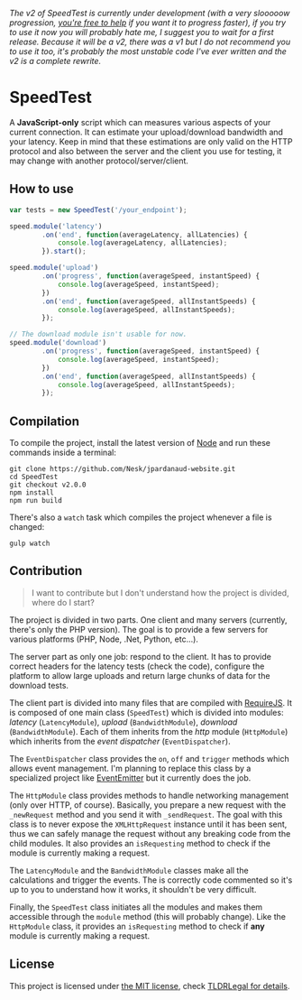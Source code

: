_The v2 of SpeedTest is currently under development (with a very slooooow progression, [you're free to help](#contribution) if you want it to progress faster), if you try to use it now you will probably hate me, I suggest you to wait for a first release. Because it will be a v2, there was a v1 but I do not recommend you to use it too, it's probably the most unstable code I've ever written and the v2 is a complete rewrite._

# SpeedTest

A __JavaScript-only__ script which can measures various aspects of your current connection. It can estimate your upload/download bandwidth and your latency. Keep in mind that these estimations are only valid on the HTTP protocol and also between the server and the client you use for testing, it may change with another protocol/server/client.

## How to use

```javascript
var tests = new SpeedTest('/your_endpoint');

speed.module('latency')
        .on('end', function(averageLatency, allLatencies) {
            console.log(averageLatency, allLatencies);
        }).start();

speed.module('upload')
        .on('progress', function(averageSpeed, instantSpeed) {
            console.log(averageSpeed, instantSpeed);
        })
        .on('end', function(averageSpeed, allInstantSpeeds) {
            console.log(averageSpeed, allInstantSpeeds);
        });

// The download module isn't usable for now.
speed.module('download')
        .on('progress', function(averageSpeed, instantSpeed) {
            console.log(averageSpeed, instantSpeed);
        })
        .on('end', function(averageSpeed, allInstantSpeeds) {
            console.log(averageSpeed, allInstantSpeeds);
        });
```

## Compilation

To compile the project, install the latest version of [Node](http://nodejs.org/) and run these commands inside a terminal:

```
git clone https://github.com/Nesk/jpardanaud-website.git
cd SpeedTest
git checkout v2.0.0
npm install
npm run build
```

There's also a `watch` task which compiles the project whenever a file is changed:

    gulp watch

## Contribution

> I want to contribute but I don't understand how the project is divided, where do I start?

The project is divided in two parts. One client and many servers (currently, there's only the PHP version). The goal is to provide a few servers for various platforms (PHP, Node, .Net, Python, etc...).

The server part as only one job: respond to the client. It has to provide correct headers for the latency tests (check the code), configure the platform to allow large uploads and return large chunks of data for the download tests.

The client part is divided into many files that are compiled with [RequireJS](http://requirejs.org/). It is composed of one main class (`SpeedTest`) which is divided into modules: _latency_ (`LatencyModule`), _upload_ (`BandwidthModule`), _download_ (`BandwidthModule`). Each of them inherits from the _http_ module (`HttpModule`) which inherits from the _event dispatcher_ (`EventDispatcher`).

The `EventDispatcher` class provides the `on`, `off` and `trigger` methods which allows event management. I'm planning to replace this class by a specialized project like [EventEmitter](https://github.com/Wolfy87/EventEmitter) but it currently does the job.

The `HttpModule` class provides methods to handle networking management (only over HTTP, of course). Basically, you prepare a new request with the `_newRequest` method and you send it with `_sendRequest`. The goal with this class is to never expose the `XMLHttpRequest` instance until it has been sent, thus we can safely manage the request without any breaking code from the child modules. It also provides an `isRequesting` method to check if the module is currently making a request.

The `LatencyModule` and the `BandwidthModule` classes make all the calculations and trigger the events. The is correctly code commented so it's up to you to understand how it works, it shouldn't be very difficult.

Finally, the `SpeedTest` class initiates all the modules and makes them accessible through the `module` method (this will probably change). Like the `HttpModule` class, it provides an `isRequesting` method to check if __any__ module is currently making a request.

## License

This project is licensed under [the MIT license](LICENSE), check [TLDRLegal for details](https://tldrlegal.com/license/mit-license).